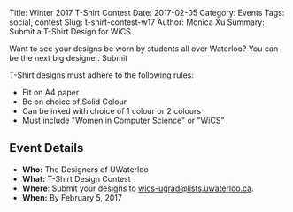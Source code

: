 Title: Winter 2017 T-Shirt Contest
Date: 2017-02-05
Category: Events
Tags: social, contest
Slug: t-shirt-contest-w17
Author: Monica Xu
Summary: Submit a T-Shirt Design for WiCS.

Want to see your designs be worn by students all over Waterloo?
You can be the next big designer. Submit 

T-Shirt designs must adhere to the following rules:
+ Fit on A4 paper
+ Be on choice of Solid Colour
+ Can be inked with choice of 1 colour or 2 colours
+ Must include "Women in Computer Science" or "WiCS" 



## Event Details ##

+ **Who:** The Designers of UWaterloo
+ **What:** T-Shirt Design Contest
+ **Where**: Submit your designs to wics-ugrad@lists.uwaterloo.ca.
+ **When:** By February 5, 2017
